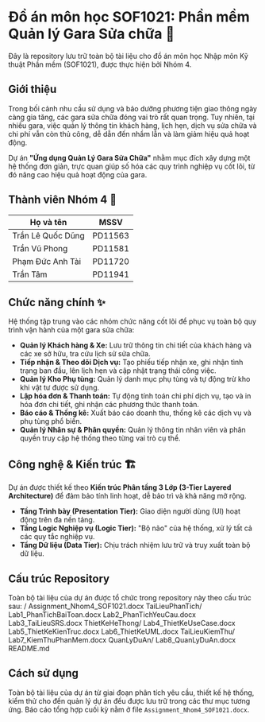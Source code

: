 # Đồ án môn học SOF1021: Phần mềm Quản lý Gara Sửa chữa 🚗

Đây là repository lưu trữ toàn bộ tài liệu cho đồ án môn học Nhập môn Kỹ thuật Phần mềm (SOF1021), được thực hiện bởi Nhóm 4.

## Giới thiệu

Trong bối cảnh nhu cầu sử dụng và bảo dưỡng phương tiện giao thông ngày càng gia tăng, các gara sửa chữa đóng vai trò rất quan trọng. Tuy nhiên, tại nhiều gara, việc quản lý thông tin khách hàng, lịch hẹn, dịch vụ sửa chữa và chi phí vẫn còn thủ công, dễ dẫn đến nhầm lẫn và làm giảm hiệu quả hoạt động.

Dự án **"Ứng dụng Quản Lý Gara Sửa Chữa"** nhằm mục đích xây dựng một hệ thống đơn giản, trực quan giúp số hóa các quy trình nghiệp vụ cốt lõi, từ đó nâng cao hiệu quả hoạt động của gara.

## Thành viên Nhóm 4 👥

| Họ và tên          | MSSV    |
| ------------------ | ------- |
| Trần Lê Quốc Dũng  | PD11563 |
| Trần Vũ Phong      | PD11581 |
| Phạm Đức Anh Tài   | PD11720 |
| Trần Tâm           | PD11941 |

## Chức năng chính ✨

Hệ thống tập trung vào các nhóm chức năng cốt lõi để phục vụ toàn bộ quy trình vận hành của một gara sửa chữa:

* **Quản lý Khách hàng & Xe:** Lưu trữ thông tin chi tiết của khách hàng và các xe sở hữu, tra cứu lịch sử sửa chữa.
* **Tiếp nhận & Theo dõi Dịch vụ:** Tạo phiếu tiếp nhận xe, ghi nhận tình trạng ban đầu, lên lịch hẹn và cập nhật trạng thái công việc.
* **Quản lý Kho Phụ tùng:** Quản lý danh mục phụ tùng và tự động trừ kho khi vật tư được sử dụng.
* **Lập hóa đơn & Thanh toán:** Tự động tính toán chi phí dịch vụ, tạo và in hóa đơn chi tiết, ghi nhận các phương thức thanh toán.
* **Báo cáo & Thống kê:** Xuất báo cáo doanh thu, thống kê các dịch vụ và phụ tùng phổ biến.
* **Quản lý Nhân sự & Phân quyền:** Quản lý thông tin nhân viên và phân quyền truy cập hệ thống theo từng vai trò cụ thể.

## Công nghệ & Kiến trúc 🏗️

Dự án được thiết kế theo **Kiến trúc Phân tầng 3 Lớp (3-Tier Layered Architecture)** để đảm bảo tính linh hoạt, dễ bảo trì và khả năng mở rộng.

* **Tầng Trình bày (Presentation Tier):** Giao diện người dùng (UI) hoạt động trên đa nền tảng.
* **Tầng Logic Nghiệp vụ (Logic Tier):** "Bộ não" của hệ thống, xử lý tất cả các quy tắc nghiệp vụ.
* **Tầng Dữ liệu (Data Tier):** Chịu trách nhiệm lưu trữ và truy xuất toàn bộ dữ liệu.

## Cấu trúc Repository

Toàn bộ tài liệu của dự án được tổ chức trong repository này theo cấu trúc sau:
/
  Assignment_Nhom4_SOF1021.docx
  TaiLieuPhanTich/
    Lab1_PhanTichBaiToan.docx
    Lab2_PhanTichYeuCau.docx
    Lab3_TaiLieuSRS.docx
  ThietKeHeThong/
    Lab4_ThietKeUseCase.docx
    Lab5_ThietKeKienTruc.docx
    Lab6_ThietKeUML.docx
  TaiLieuKiemThu/
    Lab7_KiemThuPhanMem.docx
  QuanLyDuAn/
    Lab8_QuanLyDuAn.docx
  README.md

## Cách sử dụng

Toàn bộ tài liệu của dự án từ giai đoạn phân tích yêu cầu, thiết kế hệ thống, kiểm thử cho đến quản lý dự án đều được lưu trữ trong các thư mục tương ứng. Báo cáo tổng hợp cuối kỳ nằm ở file `Assignment_Nhom4_SOF1021.docx`.
